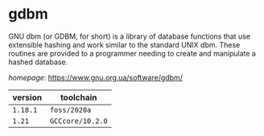 # gdbm

GNU dbm (or GDBM, for short) is a library of  database functions that use extensible hashing and work similar to the standard UNIX dbm.  These routines are provided to a programmer needing to create and manipulate a hashed database.

*homepage*: <https://www.gnu.org.ua/software/gdbm/>

version | toolchain
--------|----------
``1.18.1`` | ``foss/2020a``
``1.21`` | ``GCCcore/10.2.0``

